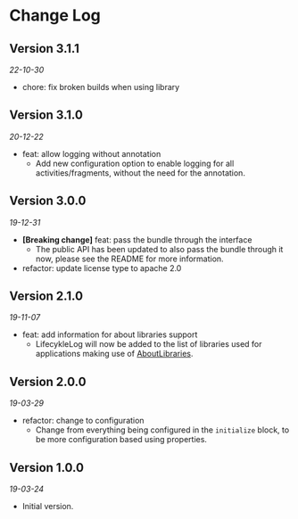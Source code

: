 Change Log
==========

## Version 3.1.1

_22-10-30_

* chore: fix broken builds when using library

## Version 3.1.0

_20-12-22_

* feat: allow logging without annotation
    * Add new configuration option to enable logging for all activities/fragments, without the need
      for the annotation.

## Version 3.0.0

_19-12-31_

* __[Breaking change]__ feat: pass the bundle through the interface
    * The public API has been updated to also pass the bundle through it now, please see the README
      for more information.
* refactor: update license type to apache 2.0

## Version 2.1.0

_19-11-07_

* feat: add information for about libraries support
    * LifecykleLog will now be added to the list of libraries used for applications making use
      of [AboutLibraries](https://github.com/mikepenz/AboutLibraries).

## Version 2.0.0

_19-03-29_

* refactor: change to configuration
    * Change from everything being configured in the `initialize` block, to be more configuration
      based using properties.

## Version 1.0.0

_19-03-24_

* Initial version.

